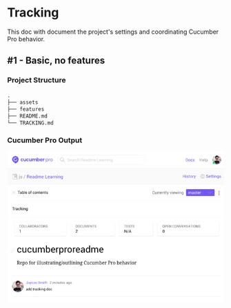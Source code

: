 # Tracking

This doc with document the project's settings and coordinating Cucumber Pro behavior.

## #1 - Basic, no features

### Project Structure

```
.
├── assets
├── features
├── README.md
└── TRACKING.md
```

### Cucumber Pro Output

![1](./assets/1.png)